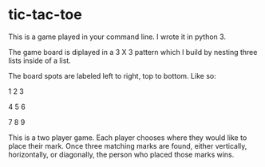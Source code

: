 # tic-tac-toe

This is a game played in your command line. I wrote it in python 3. 

The game board is diplayed in a 3 X 3 pattern which I build by nesting three lists inside of a list.

The board spots are labeled left to right, top to bottom. Like so:

1 2 3

4 5 6

7 8 9

This is a two player game. Each player chooses where they would like to place their mark. Once three matching marks are found, either vertically, horizontally, or diagonally, the person who placed those marks wins.
